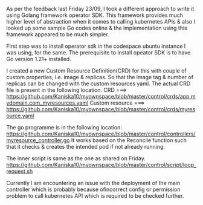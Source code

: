 As per the feedback last Friday 23/09, I took a different approach to write it using Golang framework operator SDK. This framework provides much
higher level of abstraction when it comes to calling kubernetes APIs & also I looked up some sample Go codes online & the implementation using this
framework appeared to be much simpler. 

First step was to install operator sdk in the codespace ubuntu instance I was using, for the same. The prerequisite 
to install opeator SDK is to have Go version 1.21+ installed. 

I created a new Custom Resource Definition(CRD) for this with couple of custom properties, i.e. image & replicas. So that the image tag & number
of replicas can be changed with the custom resources yaml. The actual CRD file is present in the following location.
CRD ===> https://github.com/Kaniska10/myownspace/blob/master/control/crds/app.mydomain.com_myresources.yaml 
Custom resource ===> https://github.com/Kaniska10/myownspace/blob/master/control/crds/myresource.yaml

The go programme is in the following location:
https://github.com/Kaniska10/myownspace/blob/master/control/controllers/myresource_controller.go
It works based on the Reconcile function such that it checks & creates the intended pod if not already running.

The inner script is same as the one as shared on Friday.
https://github.com/Kaniska10/myownspace/blob/master/control/script/loop_request.sh 

Currently I am encountering an issue with the deployment of the main controller which is probably because ofincorrect config or permission problem to call kubernetes API which is required to be checked further. 
